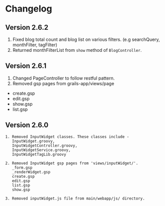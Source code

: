 # Changelog

## Version 2.6.2
1. Fixed blog total count and blog list on various filters. (e.g searchQuery, monthFilter, tagFilter)
2. Returned monthFilterList from `show` method of `BlogController`.

## Version 2.6.1
1. Changed PageController to follow restful pattern.
2. Removed gsp pages from grails-app/views/page
 - create.gsp
 - edit.gsp
 - show.gsp
 - list.gsp

## Version 2.6.0

    1. Removed InputWidget classes. These classes include - 
       InputWidget.groovy,
       InputWidgetController.groovy,
       InputWidgetService.groovy,
       InputWidgetTagLib.groovy
       
    2. Removed InputWidget gsp pages from 'views/inputWidget/'.
       _form.gsp
       _renderWidget.gsp
       create.gsp
       edit.gsp
       list.gsp
       show.gsp
       
    3. Removed inputWidget.js file from main/webapp/js/ directory.
       
